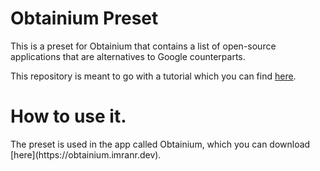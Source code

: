 # Obtainium Preset
This is a preset for Obtainium that contains a list of open-source applications that are alternatives to Google counterparts.

This repository is meant to go with a tutorial which you can find [here](https://obtainium.imranr.dev).

<h1>How to use it.</h1>
The preset is used in the app called Obtainium, which you can download [here](https://obtainium.imranr.dev).
